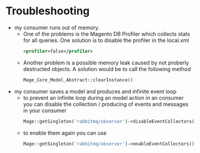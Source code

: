 # Troubleshooting

* my consumer runs out of memory.
    - One of the problems is the Magento DB Profiler which collects stats for all queries.
        One solution is to disable the profiler in the local.xml
        ```xml
        <profiler>false</profiler>
        ```
    - Another problem is a possible memory leak caused by not proberly destructed objects. A solution would be to call the following method
        ```php 
        Mage_Core_Model_Abstract::clearInstance()
        ```
* my consumer saves a model and produces and infinite event loop
    - to prevent an infinite loop during an model action in an consumer you can disable the collection / producing of events and messages in your consumer 
        ```php
        Mage::getSingleton('rabbitmq/observer')->disableEventCollectors()
        ```
    - to enable them again you can use
        ```php
        Mage::getSingleton('rabbitmq/observer')->enableEventCollectors()
        ```